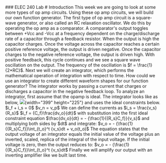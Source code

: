 \#\#\# ELEC 240 Lab \# Introduction This week we are going to look at
some more types of op amp circuits. Using these op amp circuits, we will
build our own function generator. The first type of op amp circuit is a
square-wave generator, or also called an RC relaxation oscillator. We do
this by operating the op amp as a comparator. A comparator's output
toggles between +Vcc and -Vcc at a frequency dependent on the
charge/discharge rate of a capacitor through a feedback resistor. When
the output is high the capacitor charges. Once the voltage across the
capacitor reaches a certain positive reference voltage, the output is
driven negative. Once the capacitor charges to the negative reference
voltage, the output is driven high. With positive feedback, this cycle
continues and we see a square wave oscillation on the output. The
frequency of the oscillation is \$f = \\frac{1}{2\*RC}\$. Next we will
create an integrator, which performs the mathematical operation of
integration with respect to time. How could we use an integrator to
create different waveform shapes for our function generator? The
integrator works by passing a current that charges or discharges a
capacitor in the negative feedback loop. To analyze an integrator, first
assume that the opamp is ideal. The integrator looks like as below,
![](../figs/img202.png){width="399" height="225"}
and uses the ideal constraints below.
\$i\_f + i\_s = 0\$ \$v\_n = v\_p\$
We can define the currents as
\$i\_s = \\frac{v\_s}{R\_s}\$ \$i\_f = {C\_f}\\frac{dv\_o}{dt}\$
with substitution into the first ideal constraint equation
\$\\frac{dv\_o}{dt} = - {\\frac{1}{{R\_s}C\_f}}{v\_s}\$
and multiplying both sides by \$dt\$ and integrate:
\$v\_o = - {\\frac{1}{{R\_s}C\_f}}\\int\_{t\_o}\^t {v\_s}dt +
v\_o(t\_o)\$
The equation states that the output voltage of an integrator equals the
initial value of the voltage plus an inverted, scaled, replica of the
integral of the input voltage. If the initial voltage is zero, then the
output reduces to:
\$v\_o = - {\\frac{1}{{R\_s}C\_f}}\\int\_{t\_o}\^t {v\_s}dt\$
Finally we will amplify our output with an inverting amplifier like we
built last time.
